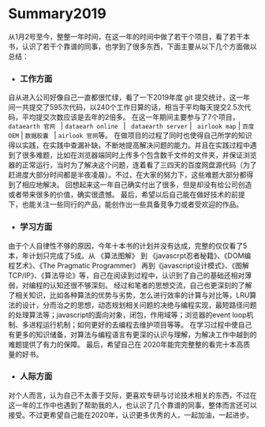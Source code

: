 # Summary2019

从1月2号至今，整整一年时间，在这一年的时间中做了若干个项目，看了若干本书，认识了若干个靠谱的同事，也学到了很多东西，下面主要从以下几个方面做以总结：

- ### 工作方面

自从进入公司好像自己一直都很忙绿，看了一下2019年度 git 提交统计，这一年间一共提交了595次代码，以240个工作日算的话，相当于平均每天提交2.5次代码，平均提交次数应该是去年的2倍多。
在这一年期间主要参与了7个项目，```dataearth 官网 ``` | ```dataearh online ``` |   ``` dataearth server```  | ``` airlook map``` | ``` 百度OEM ```  | ```数据胶囊 ``` | ``` airlook 官网 ```等。
在做项目的过程了同时也使得自己所学的知识得以实践，在实践中查漏补缺，不断地提高解决问题的能力。并且在实践过程中遇到了很多难题，比如在浏览器端同时上传多个包含数千文件的文件夹，并保证浏览器的正常运行，当时为了解决这个问题，连着看了三四天的百度网盘源代码（为了赶进度大部分时间都是半夜凌晨）。不过，在大家的努力下，这些难题大部分都得到了相应地解决。
回想起来这一年自己确实付出了很多，但是却没有给公司创造或者带来很多的价值，确实很遗憾。
最后，希望以后自己能在做好技术的前提下，也能关注一些同行的产品，能创作出一些具备竞争力或者受欢迎的作品。

- ### 学习方面

由于个人自律性不够的原因，今年十本书的计划并没有达成，完整的仅仅看了5本，年计划只完成了5成。从 《算法图解》 到 《javascrpt忍者秘籍》、《DOM编程艺术》、《The Pragmatic Programmer》 再到《javascript设计模式》、《图解 TCP/IP》、《算法导论》等，自己在阅读到过程中，认识到了自己的基础还相对薄弱，对编程的认知还很不够深刻。 
经过和笔者的思想交流，自己也更深刻的了解了相关知识，比如各种算法的优势与劣势，怎么进行效率的计算与对比等，LRU算法的设计，分而治之的思想，动态规划相关问题的决绝与编程实现，最短路径问题的处理算法等；javascript的面向对象，闭包，作用域等；浏览器的event loop机制、多进程运行机制；如何更好的去编程去维护项目等等。 
在学习过程中使自己有更多的知识储备，对算法与编程语言有更深的认识与理解，为解决工作中越到的难题提供了有力的保障。
最后，希望自己在 2020年能完完整整的看完十本高质量的好书。

- ### 人际方面

对个人而言，认为自己不太善于交际，更喜欢专研与讨论技术相关的东西，不过在这一年的工作中也遇到了帮助我的人，也认识了几个靠谱的同事，整体而言还可以接受。不过更希望自己能在2020年，认识更多优秀的人，一起加油，一起进步。
